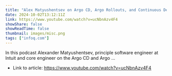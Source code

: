 ```yaml
---
title: "Alex Matyushentsev on Argo CD, Argo Rollouts, and Continuous Delivery with Kubernetes"
date: 2024-10-02T13:12:11Z
link: https://www.youtube.com/watch?v=ucNbnAzv4F4
showShare: false
showReadTime: false
thumbnail: images/misc.png
tags: ["infoq.com"]
---
```

In this podcast Alexander Matyushentsev, principle software engineer at Intuit and core engineer on the Argo CD and Argo ...

- Link to article: https://www.youtube.com/watch?v=ucNbnAzv4F4